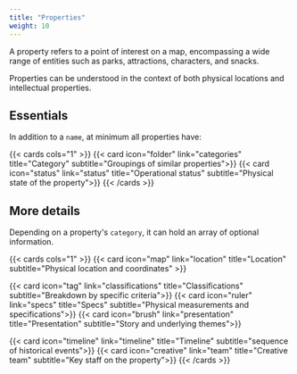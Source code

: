 ```yaml
---
title: "Properties"
weight: 10
---
```


A property refers to a point of interest on a map, encompassing a wide range of entities such as parks, attractions, characters, and snacks. 

Properties can be understood in the context of both physical locations and intellectual properties.

## Essentials
In addition to a `name`, at minimum all properties have:

{{< cards cols="1" >}}
{{< card icon="folder" link="categories"  title="Category" subtitle="Groupings of similar properties">}}
{{< card icon="status" link="status"  title="Operational status" subtitle="Physical state of the property">}}
{{< /cards >}}

## More details

Depending on a property's `category`, it can hold an array of optional information.

{{< cards cols="1" >}}
{{< card icon="map" link="location"  title="Location" subtitle="Physical location and coordinates" >}}

{{< card icon="tag" link="classifications"  title="Classifications" subtitle="Breakdown by specific criteria">}}
{{< card icon="ruler" link="specs"  title="Specs" subtitle="Physical measurements and specifications">}}
{{< card icon="brush" link="presentation"  title="Presentation" subtitle="Story and underlying themes">}}

{{< card  icon="timeline" link="timeline"  title="Timeline" subtitle="sequence of historical events">}}
{{< card icon="creative" link="team"  title="Creative team" subtitle="Key staff on the property">}}
{{< /cards >}}